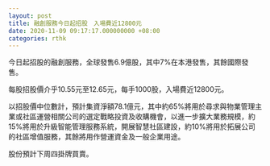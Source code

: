 ```yaml
---
layout: post
title: 融創服務今日起招股　入場費近12800元
date: 2020-11-09 09:17:17.000000000 +08:00
categories: rthk
---
```


今日起招股的融創服務，全球發售6.9億股，其中7%在本港發售，其餘國際發售。

每股招股價介乎10.55元至12.65元，每手1000股，入場費近12800元。

以招股價中位數計，預計集資淨額78.1億元，其中約65%將用於尋求與物業管理主業或社區運營相關公司的選定戰略投資及收購機會，以進一步擴大業務規模，約15%將用於升級智能管理服務系統，開展智慧社區建設，約10%將用於拓展公司的社區增值服務，其餘將用作營運資金及一般企業用途。

股份預計下周四掛牌買賣。
